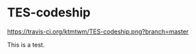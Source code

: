 TES-codeship
============
https://travis-ci.org/ktmtwm/TES-codeship.png?branch=master

This is a test.

